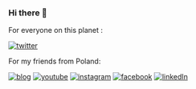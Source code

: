 ### Hi there 👋

For everyone on this planet :

[![twitter](https://img.shields.io/badge/-Twitter_In_English-1DA1F2?logo=Twitter&logoColor=white&style=flat-square)](https://twitter.com/walenciukc)

For my friends from Poland:

[![blog](https://img.shields.io/badge/-Programing_Blog_In_Polish-A9225C?logo=.net&logoColor=white&style=flat-square)](https://cezarywalenciuk.pl/)
[![youtube](https://img.shields.io/badge/-YouTube_Channel_in_Polish-FF0000?logo=YouTube&logoColor=white&style=flat-square)](https://www.youtube.com/channel/UCaryk7_lKRI1EldZ6saVjBQ)
[![instagram](https://img.shields.io/badge/-Instagram_In_Polish-E4405F?logo=Instagram&logoColor=white&style=flat-square)](https://www.instagram.com/cezarywalenciuk/)
[![facebook](https://img.shields.io/badge/-FanPage_ProgramistaPro-1877F2?logo=facebook&logoColor=white&style=flat-square)](https://www.facebook.com/JakProgramowac?fref=nf)
[![linkedIn](https://img.shields.io/badge/-LinkedIn_Profile-0A66C2?logo=LinkedIn&logoColor=white&style=flat-square)](https://www.linkedin.com/in/cezary-walenciuk-35615644/?originalSubdomain=pl)


<!--
**PanNiebieski/PanNiebieski** is a ✨ _special_ ✨ repository because its `README.md` (this file) appears on your GitHub profile.

Here are some ideas to get you started:

- 🔭 I’m currently working on ...
- 🌱 I’m currently learning ...
- 👯 I’m looking to collaborate on ...
- 🤔 I’m looking for help with ...
- 💬 Ask me about ...
- 📫 How to reach me: ...
- 😄 Pronouns: ...
- ⚡ Fun fact: ...
-->

